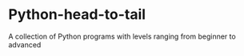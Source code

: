 # Python-head-to-tail
A collection of Python programs with levels ranging from beginner to advanced
